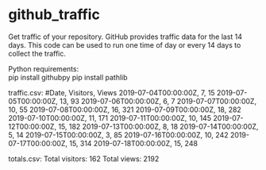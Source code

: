 # github_traffic
 
Get traffic of your repository. 
GitHub provides traffic data for the last 14 days. 
This code can be used to run one time of day or every 14 days to collect the traffic.

Python requirements:  
pip install githubpy
pip install pathlib

traffic.csv:
#Date, Visitors, Views
2019-07-04T00:00:00Z, 7, 15
2019-07-05T00:00:00Z, 13, 93
2019-07-06T00:00:00Z, 6, 7
2019-07-07T00:00:00Z, 10, 55
2019-07-08T00:00:00Z, 16, 321
2019-07-09T00:00:00Z, 18, 282
2019-07-10T00:00:00Z, 11, 171
2019-07-11T00:00:00Z, 10, 145
2019-07-12T00:00:00Z, 15, 182
2019-07-13T00:00:00Z, 8, 18
2019-07-14T00:00:00Z, 5, 14
2019-07-15T00:00:00Z, 3, 85
2019-07-16T00:00:00Z, 10, 242
2019-07-17T00:00:00Z, 15, 314
2019-07-18T00:00:00Z, 15, 248

totals.csv:
Total visitors: 162
Total views: 2192
